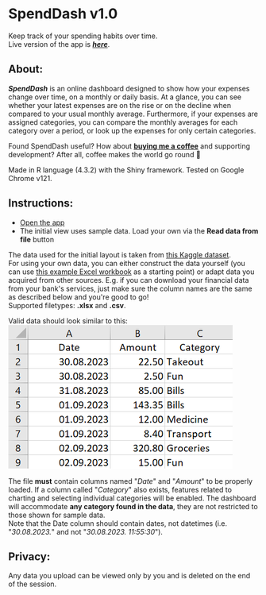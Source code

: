 # SpendDash v1.0  
Keep track of your spending habits over time.  
Live version of the app is [***here***](https://mkranj.shinyapps.io/SpendDash/).

## About:
***SpendDash*** is an online dashboard designed to show how your expenses change over time, on a monthly or daily basis. At a glance, you can see whether your latest expenses are on the rise or on the decline when compared to your usual monthly average. Furthermore, if your expenses are assigned categories, you can compare the monthly averages for each category over a period, or look up the expenses for only certain categories.  

Found SpendDash useful? How about [**buying me a coffee**](https://www.buymeacoffee.com/mkranj61) and supporting development? After all, coffee makes the world go round :star_struck:

Made in R language (4.3.2) with the Shiny framework. Tested on Google Chrome v121.

## Instructions:  
- [Open the app](https://mkranj.shinyapps.io/SpendDash/)
- The initial view uses sample data. Load your own via the **Read data from file** button

The data used for the initial layout is taken from [this Kaggle dataset](https://www.kaggle.com/datasets/tharunprabu/my-expenses-data).  
For using your own data, you can either construct the data yourself (you can use [this example Excel workbook](https://github.com/Mkranj/spend-dash/blob/master/example_spending.xlsx) as a starting point) or adapt data you acquired from other sources. E.g. if you can download your financial data from your bank's services, just make sure the column names are the same as described below and you're good to go!  
Supported filetypes: **.xlsx** and **.csv**.  

Valid data should look similar to this:  
![Data separated into Date, Amount, Category columns.](https://github.com/Mkranj/spend-dash/blob/master/www/expenses_ex.png?raw=true)

The file **must** contain columns named "*Date*" and "*Amount*" to be properly loaded. If a column called "*Category*" also exists, features related to charting and selecting individual categories will be enabled. The dashboard will accommodate **any category found in the data**, they are not restricted to those shown for sample data.  
Note that the Date column should contain dates, not datetimes (i.e. "*30.08.2023.*" and not "*30.08.2023. 11:55:30*").

## Privacy:  
Any data you upload can be viewed only by you and is deleted on the end of the session.  
